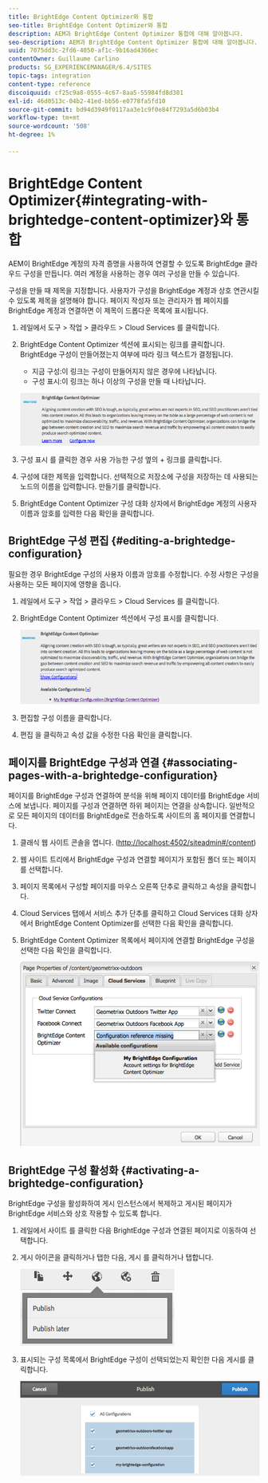 ```yaml
---
title: BrightEdge Content Optimizer와 통합
seo-title: BrightEdge Content Optimizer와 통합
description: AEM과 BrightEdge Content Optimizer 통합에 대해 알아봅니다.
seo-description: AEM과 BrightEdge Content Optimizer 통합에 대해 알아봅니다.
uuid: 7075dd3c-2fd6-4050-af1c-9b16ad4366ec
contentOwner: Guillaume Carlino
products: SG_EXPERIENCEMANAGER/6.4/SITES
topic-tags: integration
content-type: reference
discoiquuid: cf25c9a8-0555-4c67-8aa5-55984fd8d301
exl-id: 46d0513c-04b2-41ed-bb56-e0778fa5fd10
source-git-commit: bd94d3949f0117aa3e1c9f0e84f7293a5d6b03b4
workflow-type: tm+mt
source-wordcount: '508'
ht-degree: 1%

---
```


# BrightEdge Content Optimizer{#integrating-with-brightedge-content-optimizer}와 통합

AEM이 BrightEdge 계정의 자격 증명을 사용하여 연결할 수 있도록 BrightEdge 클라우드 구성을 만듭니다. 여러 계정을 사용하는 경우 여러 구성을 만들 수 있습니다.

구성을 만들 때 제목을 지정합니다. 사용자가 구성을 BrightEdge 계정과 상호 연관시킬 수 있도록 제목을 설명해야 합니다. 페이지 작성자 또는 관리자가 웹 페이지를 BrightEdge 계정과 연결하면 이 제목이 드롭다운 목록에 표시됩니다.

1. 레일에서 도구 > 작업 > 클라우드 > Cloud Services 를 클릭합니다.
1. BrightEdge Content Optimizer 섹션에 표시되는 링크를 클릭합니다. BrightEdge 구성이 만들어졌는지 여부에 따라 링크 텍스트가 결정됩니다.

   * 지금 구성:이 링크는 구성이 만들어지지 않은 경우에 나타납니다.
   * 구성 표시:이 링크는 하나 이상의 구성을 만들 때 나타납니다.

   ![chlimage_1-4](assets/chlimage_1-4.png)

1. 구성 표시 를 클릭한 경우 사용 가능한 구성 옆의 + 링크를 클릭합니다.
1. 구성에 대한 제목을 입력합니다. 선택적으로 저장소에 구성을 저장하는 데 사용되는 노드의 이름을 입력합니다. 만들기를 클릭합니다.
1. BrightEdge Content Optimizer 구성 대화 상자에서 BrightEdge 계정의 사용자 이름과 암호를 입력한 다음 확인을 클릭합니다.

## BrightEdge 구성 편집 {#editing-a-brightedge-configuration}

필요한 경우 BrightEdge 구성의 사용자 이름과 암호를 수정합니다. 수정 사항은 구성을 사용하는 모든 페이지에 영향을 줍니다.

1. 레일에서 도구 > 작업 > 클라우드 > Cloud Services 를 클릭합니다.
1. BrightEdge Content Optimizer 섹션에서 구성 표시를 클릭합니다.

   ![chlimage_1-5](assets/chlimage_1-5.png)

1. 편집할 구성 이름을 클릭합니다.
1. 편집 을 클릭하고 속성 값을 수정한 다음 확인을 클릭합니다.

## 페이지를 BrightEdge 구성과 연결 {#associating-pages-with-a-brightedge-configuration}

페이지를 BrightEdge 구성과 연결하여 분석을 위해 페이지 데이터를 BrightEdge 서비스에 보냅니다. 페이지를 구성과 연결하면 하위 페이지는 연결을 상속합니다. 일반적으로 모든 페이지의 데이터를 BrightEdge로 전송하도록 사이트의 홈 페이지를 연결합니다.

1. 클래식 웹 사이트 콘솔을 엽니다. ([http://localhost:4502/siteadmin#/content](http://localhost:4502/siteadmin#/content))
1. 웹 사이트 트리에서 BrightEdge 구성과 연결할 페이지가 포함된 폴더 또는 페이지를 선택합니다.
1. 페이지 목록에서 구성할 페이지를 마우스 오른쪽 단추로 클릭하고 속성을 클릭합니다.
1. Cloud Services 탭에서 서비스 추가 단추를 클릭하고 Cloud Services 대화 상자에서 BrightEdge Content Optimizer를 선택한 다음 확인을 클릭합니다.
1. BrightEdge Content Optimizer 목록에서 페이지에 연결할 BrightEdge 구성을 선택한 다음 확인을 클릭합니다.

   ![chlimage_1-6](assets/chlimage_1-6.png)

## BrightEdge 구성 활성화 {#activating-a-brightedge-configuration}

BrightEdge 구성을 활성화하여 게시 인스턴스에서 복제하고 게시된 페이지가 BrightEdge 서비스와 상호 작용할 수 있도록 합니다.

1. 레일에서 사이트 를 클릭한 다음 BrightEdge 구성과 연결된 페이지로 이동하여 선택합니다.
1. 게시 아이콘을 클릭하거나 탭한 다음, 게시 를 클릭하거나 탭합니다.

   ![chlimage_1-7](assets/chlimage_1-7.png)

1. 표시되는 구성 목록에서 BrightEdge 구성이 선택되었는지 확인한 다음 게시를 클릭합니다.

   ![chlimage_1-8](assets/chlimage_1-8.png)
